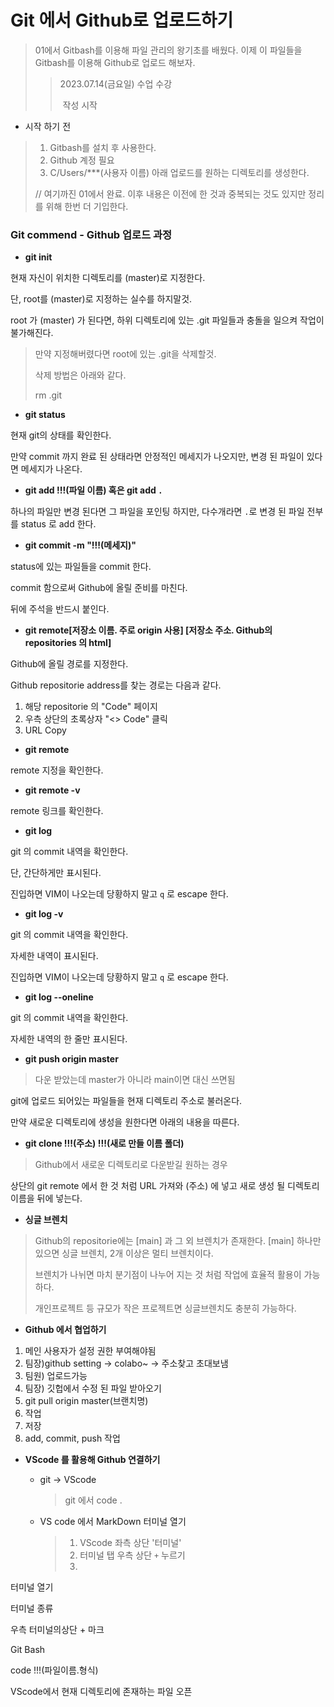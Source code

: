# Git 에서 Github로 업로드하기

> 01에서 Gitbash를 이용해 파일 관리의 왕기초를 배웠다. 이제 이 파일들을 Gitbash를 이용해 Github로 업로드 해보자.
>
> > 2023.07.14(금요일) 수업 수강
> >
> > ​								   작성 시작



- 시작 하기 전

> 1. Gitbash를 설치 후 사용한다.
> 2. Github 계정 필요
> 3. C/Users/***(사용자 이름) 아래 업로드를 원하는 디렉토리를 생성한다.
>
> // 여기까진 01에서 완료. 이후 내용은 이전에 한 것과 중복되는 것도 있지만 정리를 위해 한번 더 기입한다.



### Git commend - Github 업로드 과정

- **git init**

현재 자신이 위치한 디렉토리를 (master)로 지정한다.

단, root를 (master)로 지정하는 실수를 하지말것.

root 가 (master) 가 된다면, 하위 디렉토리에 있는 .git 파일들과 충돌을 일으켜 작업이 불가해진다.

> 만약 지정해버렸다면 root에 있는 .git을 삭제할것.
>
> 삭제 방법은 아래와 같다.
>
> rm .git



- **git status**

현재 git의 상태를 확인한다.

만약 commit 까지 완료 된 상태라면 안정적인 메세지가 나오지만, 변경 된 파일이 있다면 메세지가 나온다.



- **git add !!!(파일 이름) 혹은 git add `.`**

하나의 파일만 변경 된다면 그 파일을 포인팅 하지만, 다수개라면 `.`로 변경 된 파일 전부를 status 로 add 한다.



- **git commit -m "!!!(메세지)"**

status에 있는 파일들을 commit 한다. 

commit 함으로써 Github에 올릴 준비를 마친다.

뒤에 주석을 반드시 붙인다.



- **git remote[저장소 이름. 주로 origin 사용] [저장소 주소. Github의 repositories 의 html]**

Github에 올릴 경로를 지정한다.

Github repositorie address를 찾는 경로는 다음과 같다.

1. 해당 repositorie 의 "Code" 페이지
2. 우측 상단의 초록상자 "<> Code" 클릭
3. URL Copy



- **git remote** 

remote 지정을 확인한다.



- **git remote -v**

remote 링크를 확인한다.



- **git log**

git 의 commit 내역을 확인한다. 

단, 간단하게만 표시된다.

진입하면 VIM이 나오는데 당황하지 말고 `q` 로 escape 한다.



- **git log -v**

git 의 commit 내역을 확인한다. 

자세한 내역이 표시된다.

진입하면 VIM이 나오는데 당황하지 말고 `q` 로 escape 한다.



- **git log --oneline**

git 의 commit 내역을 확인한다. 

자세한 내역의 한 줄만 표시된다.



- **git push origin master**

>  다운 받았는데 master가 아니라 main이면 대신 쓰면됨

git에 업로드 되어있는 파일들을 현재 디렉토리 주소로 불러온다.

만약 새로운 디렉토리에 생성을 원한다면 아래의 내용을 따른다.



- **git clone  !!!(주소)  !!!(새로 만들 이름 폴더)**

> Github에서 새로운 디렉토리로 다운받길 원하는 경우 

상단의 git remote 에서 한 것 처럼 URL 가져와 (주소) 에 넣고 새로 생성 될 디렉토리 이름을 뒤에 넣는다.



- **싱글 브렌치**

> Github의 repositorie에는 [main] 과 그 외 브렌치가 존재한다. [main] 하나만 있으면 싱글 브렌치, 2개 이상은 멀티 브렌치이다.
>
> 브렌치가 나뉘면 마치 분기점이 나누어 지는 것 처럼 작업에 효율적 활용이 가능하다.
>
> 개인프로젝트 등 규모가 작은 프로젝트면 싱글브렌치도 충분히 가능하다.



- **Github 에서 협업하기**

1.  메인 사용자가 설정 권한 부여해야됨
2.  팀장)github setting -> colabo~ -> 주소찾고 초대보냄
3.  팀원) 업로드가능
4.  팀장) 깃헙에서 수정 된 파일 받아오기
5.  git pull origin master(브랜치명)
6.  작업
7.  저장
8.  add, commit, push 작업



- **VScode 를 활용해 Github 연결하기**

  - git -> VScode

    > git 에서 code .

  - VS code 에서 MarkDown 터미널 열기

    >1. VScode 좌측 상단 '터미널'
    >2. 터미널 탭 우측 상단 `+` 누르기
    >3. 

터미널 열기

터미널 종류 

우측 터미널의상단 + 마크

Git Bash

code !!!(파일이름.형식)

VScode에서 현재 디렉토리에 존재하는 파일 오픈

